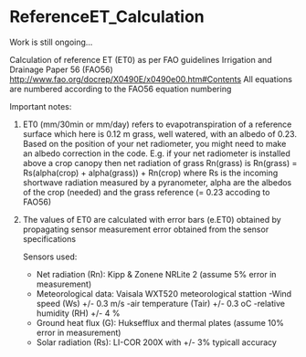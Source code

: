 # ReferenceET_Calculation

Work is still ongoing...

Calculation of reference ET (ET0) as per FAO guidelines Irrigation and Drainage Paper 56  (FAO56)
http://www.fao.org/docrep/X0490E/x0490e00.htm#Contents
All equations are numbered according to the FAO56 equation numbering

Important notes:

1) ET0 (mm/30min or mm/day) refers to evapotranspiration of a reference surface which here is 0.12 m
   grass, well watered, with an albedo of 0.23. Based on the position of your net radiometer, you
   might need to make an albedo correction in the code. E.g. if your net radiometer is installed
   above a crop canopy then net radiation of grass Rn(grass) is
   Rn(grass) = Rs(alpha(crop) + alpha(grass)) + Rn(crop)
   where Rs is the incoming shortwave radiation measured by a pyranometer, alpha are the albedos of
   the crop (needed) and the grass reference (= 0.23 accoding to FAO56)

2) The values of ET0 are calculated with error bars (e.ET0) obtained by propagating sensor
   measurement error obtained from the sensor specifications

   Sensors used:
    - Net radiation (Rn): Kipp & Zonene NRLite 2 (assume 5% error in measurement)
    - Meteorological data: Vaisala WXT520 meteorological stattion
      -Wind speed (Ws)        +/- 0.3 m/s
      -air temperature (Tair) +/- 0.3 oC
      -relative humidity (RH) +/- 4   %
    - Ground heat flux (G): Huksefflux and thermal plates (assume 10% error in measurement)
    - Solar radiation (Rs): LI-COR 200X with +/- 3% typicall accuracy